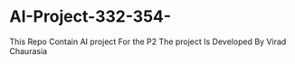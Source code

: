 # AI-Project-332-354-
This Repo Contain AI project For the P2 The project Is Developed By Virad Chaurasia
